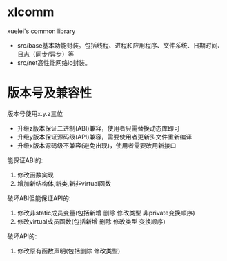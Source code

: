 # xlcomm
xuelei's common library
- src/base基本功能封装。包括线程、进程和应用程序、文件系统、日期时间、日志（同步/异步）等
- src/net高性能网络io封装。

# 版本号及兼容性
版本号使用x.y.z三位
- 升级z版本保证二进制(ABI)兼容，使用者只需替换动态库即可
- 升级y版本保证源码级(API)兼容，需要使用者更新头文件重新编译
- 升级x版本源码级不兼容(避免出现)，使用者需要改用新接口

能保证ABI的: 
1. 修改函数实现
2. 增加新结构体,新类,新非virtual函数

破坏ABI但能保证API的: 
1. 修改非static成员变量(包括新增 删除 修改类型 非private变换顺序)
2. 修改virtual成员函数(包括新增 删除 修改类型 变换顺序)

破坏API的:
1. 修改原有函数声明(包括删除 修改类型)
